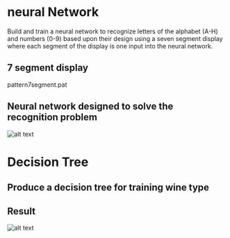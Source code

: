 # neural Network

Build and train a neural network to recognize letters of the alphabet (A-H) and numbers (0-9) based upon their design using a seven segment display where each segment of the display is one input into the neural network.

## 7 segment display

pattern7segment.pat

## Neural network designed to solve the recognition problem

![alt text](https://github.com/nglthu/neuralNetwork/blob/master/img/5INPUTS.png)

# Decision Tree

## Produce a decision tree for training wine type
## Result

![alt text](https://github.com/nglthu/neuralNetwork/blob/master/img/decisiontree.png)